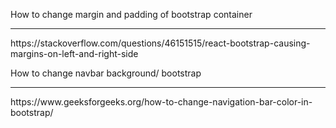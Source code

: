 How to change margin and padding of bootstrap container
<hr/> 
https://stackoverflow.com/questions/46151515/react-bootstrap-causing-margins-on-left-and-right-side

How to change navbar background/ bootstrap
<hr/> 
https://www.geeksforgeeks.org/how-to-change-navigation-bar-color-in-bootstrap/
